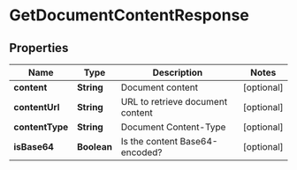 

# GetDocumentContentResponse


## Properties

| Name | Type | Description | Notes |
|------------ | ------------- | ------------- | -------------|
|**content** | **String** | Document content |  [optional] |
|**contentUrl** | **String** | URL to retrieve document content |  [optional] |
|**contentType** | **String** | Document Content-Type |  [optional] |
|**isBase64** | **Boolean** | Is the content Base64-encoded? |  [optional] |



